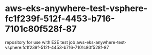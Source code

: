 # aws-eks-anywhere-test-vsphere-fc1f239f-512f-4453-b716-7101c80f528f-87
repository for use with E2E test job aws-eks-anywhere-test-vsphere:fc1f239f-512f-4453-b716-7101c80f528f-87
